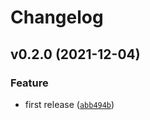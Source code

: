 # Changelog

<!--next-version-placeholder-->

## v0.2.0 (2021-12-04)
### Feature
* first release ([`abb494b`](https://github.com/MicaelJarniac/timeranges/commit/abb494bd9d50a3a68c8820f67a3927dc0bdb613d))

